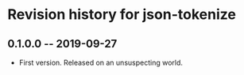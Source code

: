 # Revision history for json-tokenize

## 0.1.0.0 -- 2019-09-27

* First version. Released on an unsuspecting world.
